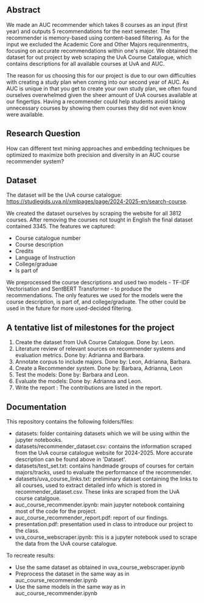 ## Abstract

We made an AUC recommender which takes 8 courses as an input (first year) and outputs 5 recommendations for the next semester. The recommender is memory-based using content-based filtering. As for the input we excluded the Academic Core and Other Majors requirenmentrs, focusing on accurate recommendations within one's major. We obtained the dataset for out project by web scraping the UvA Course Catalogue, which contains descriptions for all available courses at UvA and AUC.

The reason for us choosing this for our project is due to our own difficulties with creating a study plan when coming into our second year of AUC. As AUC is unique in that you get to create your own study plan, we often found ourselves overwhelmed given the sheer amount of UvA courses available at our fingertips. Having a recommender could help students avoid taking unnecessary courses by showing them courses they did not even know were available. 

## Research Question
How can different text mining approaches and embedding techniques be optimized to maximize both precision and diversity in an AUC course recommender system?

## Dataset

The dataset will be the UvA course catalogue: https://studiegids.uva.nl/xmlpages/page/2024-2025-en/search-course.

We created the dataset ourselves by scraping the website for all 3812 courses. After removing the courses not tought in English the final dataset contained 3345. The features we captured: 
- Course catalogue number
- Course description
- Credits
- Language of Instruction
- College/graduae
- Is part of

We preprocessed the course descriptions and used two models - TF-IDF Vectorisation and SentBERT Transformer - to produce the recommendations. The only features we used for the models were the course description, is part of, and college/graduate. The other could be used in the future for more used-decided filtering. 

## A tentative list of milestones for the project

1. Create the dataset from UvA Course Catalogue. Done by: Leon.
2. Literature review of relevant sources on recommender systems and evaluation metrics. Done by: Adrianna and Barbara.
3. Annotate corpus to include majors. Done by: Leon, Adrianna, Barbara.
4. Create a Recommender system. Done by: Barbara, Adrianna, Leon
5. Test the models: Done by: Barbara and Leon.
6. Evaluate the models: Done by: Adrianna and Leon.
7. Write the report : The contributions are listed in the report. 

## Documentation

This repository contains the following folders/files:

- datasets: folder containing datasets which we will be using within the jupyter notebooks.
- datasets/recommender_dataset.csv: contains the information scraped from the UvA course catalogue website for 2024-2025. More accurate description can be found above in 'Dataset'.
- datasets/test_set.txt: contains handmade groups of courses for certain majors/tracks, used to evaluate the performance of the recommender.
- datasets/uva_course_links.txt: preliminary dataset containing the links to all courses, used to extract detailed info which is stored in recommender_dataset.csv. These links are scraped from the UvA course catalgoue.
- auc_course_recommender.ipynb: main jupyter notebook containing most of the code for the project.
- auc_course_recommender_report.pdf: report of our findings.
- presentation.pdf: presentation used in class to introduce our project to the class.
- uva_course_webscraper.ipynb: this is a jupyter notebook used to scrape the data from the UvA course catalogue.

To recreate results:
- Use the same dataset as obtained in uva_course_webscraper.ipynb
- Preprocess the dataset in the same way as in auc_course_recommender.ipynb
- Use the same models in the same way as in auc_course_recommender.ipynb

